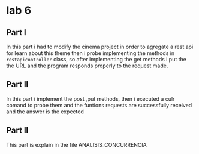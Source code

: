 # lab 6
## Part 	l
In this part i had to modify  the cinema project  in order to agregate a rest api for learn about this theme then i probe implementing the methods in `restapicontroller` class, so  after implementing the get methods i put the 
 the URL and the program responds properly to the request made.
## Part 	ll
In this part i implement the post ,put methods, then i executed a culr comand to probe them and the funtions requests are successfully received and the answer is the expected
## Part ll
This part is explain in the file ANALISIS_CONCURRENCIA
